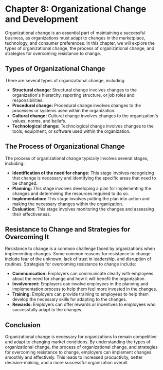 Chapter 8: Organizational Change and Development
================================================

Organizational change is an essential part of maintaining a successful business, as organizations must adapt to changes in the marketplace, technology, and consumer preferences. In this chapter, we will explore the types of organizational change, the process of organizational change, and strategies for overcoming resistance to change.

Types of Organizational Change
------------------------------

There are several types of organizational change, including:

* **Structural change:** Structural change involves changes to the organization's hierarchy, reporting structure, or job roles and responsibilities.
* **Procedural change:** Procedural change involves changes to the processes or systems used within the organization.
* **Cultural change:** Cultural change involves changes to the organization's values, norms, and beliefs.
* **Technological change:** Technological change involves changes to the tools, equipment, or software used within the organization.

The Process of Organizational Change
------------------------------------

The process of organizational change typically involves several stages, including:

* **Identification of the need for change:** This stage involves recognizing that change is necessary and identifying the specific areas that need to be changed.
* **Planning:** This stage involves developing a plan for implementing the changes and determining the resources required to do so.
* **Implementation:** This stage involves putting the plan into action and making the necessary changes within the organization.
* **Evaluation:** This stage involves monitoring the changes and assessing their effectiveness.

Resistance to Change and Strategies for Overcoming It
-----------------------------------------------------

Resistance to change is a common challenge faced by organizations when implementing changes. Some common reasons for resistance to change include fear of the unknown, lack of trust in leadership, and disruption of routines. Strategies for overcoming resistance to change include:

* **Communication:** Employers can communicate clearly with employees about the need for change and how it will benefit the organization.
* **Involvement:** Employers can involve employees in the planning and implementation process to help them feel more invested in the changes.
* **Training:** Employers can provide training to employees to help them develop the necessary skills for adapting to the changes.
* **Rewards:** Employers can offer rewards or incentives to employees who successfully adapt to the changes.

Conclusion
----------

Organizational change is necessary for organizations to remain competitive and adapt to changing market conditions. By understanding the types of organizational change, the process of organizational change, and strategies for overcoming resistance to change, employers can implement changes smoothly and effectively. This leads to increased productivity, better decision-making, and a more successful organization overall.
